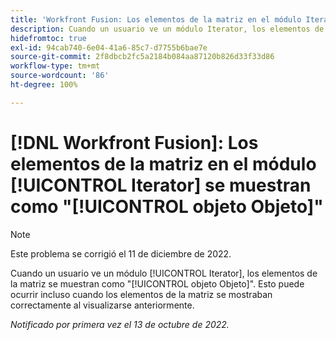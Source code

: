 ```yaml
---
title: 'Workfront Fusion: Los elementos de la matriz en el módulo Iterator se muestran como objeto Objeto'
description: Cuando un usuario ve un módulo Iterator, los elementos de la matriz se muestran como objeto Objeto. Esto puede ocurrir incluso cuando los elementos de la matriz se mostraban correctamente al visualizarse anteriormente.
hidefromtoc: true
exl-id: 94cab740-6e04-41a6-85c7-d7755b6bae7e
source-git-commit: 2f8dbcb2fc5a2184b084aa87120b826d33f33d86
workflow-type: tm+mt
source-wordcount: '86'
ht-degree: 100%

---
```


# [!DNL Workfront Fusion]: Los elementos de la matriz en el módulo [!UICONTROL Iterator] se muestran como &quot;[!UICONTROL objeto Objeto]&quot;

>[!NOTE]
>
>Este problema se corrigió el 11 de diciembre de 2022.

Cuando un usuario ve un módulo [!UICONTROL Iterator], los elementos de la matriz se muestran como &quot;[!UICONTROL objeto Objeto]&quot;. Esto puede ocurrir incluso cuando los elementos de la matriz se mostraban correctamente al visualizarse anteriormente.

_Notificado por primera vez el 13 de octubre de 2022._
